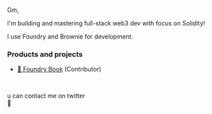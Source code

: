 Gm,

I'm building and mastering full-stack web3 dev with focus on Solidity!

I use Foundry and Brownie for development.

### Products and projects
- [📖 Foundry Book](https://onbjerg.github.io/foundry-book/) (Contributor)

<br>

u can contact me on twitter <br>
🌸

<!--
**ZeroEkkusu/ZeroEkkusu** is a ✨ _special_ ✨ repository because its `README.md` (this file) appears on your GitHub profile.

Here are some ideas to get you started:

- 🔭 I’m currently working on ...
- 🌱 I’m currently learning ...
- 👯 I’m looking to collaborate on ...
- 🤔 I’m looking for help with ...
- 💬 Ask me about ...
- 📫 How to reach me: ...
- 😄 Pronouns: ...
- ⚡ Fun fact: ...
-->
